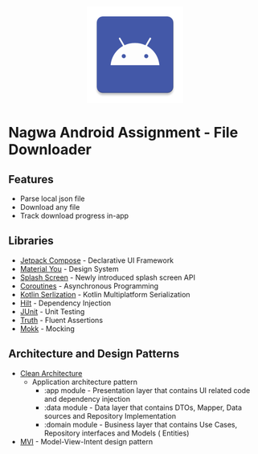 <p align="center">
  <img src="https://raw.githubusercontent.com/amrmsaraya/file-downloader/master/app/src/main/res/mipmap-xxxhdpi/ic_launcher.png">
</p>

# Nagwa Android Assignment - File Downloader

## Features

- Parse local json file
- Download any file
- Track download progress in-app

## Libraries

- [Jetpack Compose](https://developer.android.com/jetpack/compose) - Declarative UI Framework
- [Material You](https://m3.material.io) - Design System
- [Splash Screen](https://developer.android.com/reference/android/window/SplashScreen) - Newly
  introduced splash screen API
- [Coroutines](https://kotlinlang.org/docs/coroutines-guide.html) - Asynchronous Programming
- [Kotlin Serlization](https://github.com/Kotlin/kotlinx.serialization) - Kotlin Multiplatform
  Serialization
- [Hilt](http://google.github.io/hilt/) - Dependency Injection
- [JUnit](https://junit.org/junit4) - Unit Testing
- [Truth](https://truth.dev) - Fluent Assertions
- [Mokk](https://mockk.io/) - Mocking

## Architecture and Design Patterns

- [Clean Architecture](https://koenig-media.raywenderlich.com/uploads/2019/02/Clean-Architecture-Bob-650x454.png)
	- Application architecture pattern
		- :app module - Presentation layer that contains UI related code and dependency injection
		- :data module - Data layer that contains DTOs, Mapper, Data sources and Repository
		  Implementation
		- :domain module - Business layer that contains Use Cases, Repository interfaces and
		  Models (
		  Entities)
- [MVI](https://miro.medium.com/max/5152/1*iFis87B9sIfpsgQeFkgu8Q.png) - Model-View-Intent design
  pattern
